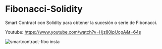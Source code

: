 # Fibonacci-Solidity
Smart Contract con Solidity para obtener la sucesión o serie de Fibonacci.

Youtube: https://www.youtube.com/watch?v=Hjz80ipUopA&t=64s

![smartcontract-fibo insta](https://user-images.githubusercontent.com/101588200/162819630-51e2c78a-c0db-4dd3-9eb8-b2e2d70a14cf.jpg)
